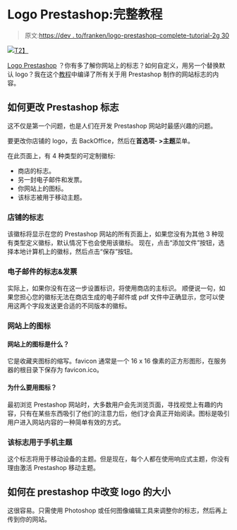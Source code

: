 # Logo Prestashop:完整教程

> 原文:[https://dev . to/franken/logo-prestashop-complete-tutorial-2g 30](https://dev.to/franken/logo-prestashop-complete-tutorial-2g30)

[![](../Images/60b6bda0397c55d7241bc93888516209.png)T2】](https://res.cloudinary.com/practicaldev/image/fetch/s--e1rmYvnQ--/c_limit%2Cf_auto%2Cfl_progressive%2Cq_auto%2Cw_880/https://www.prestasoo.com/images/stories/logo-prestashop.jpg)

[Logo Prestashop](https://www.prestasoo.com/blog/logo-prestashop.html?utm_source=devto&utm_medium=article&utm_campaign=logo_prestashop) ？你有多了解你网站上的标志？如何自定义，用另一个替换默认 logo？我在这个[教程](https://www.prestasoo.com/Blog/?utm_source=devto&utm_medium=article&utm_campaign=logo_prestashop)中编译了所有关于用 Prestashop 制作的网站标志的内容。

## [](#how-to-change-prestashop-logo)如何更改 Prestashop 标志

这不仅是第一个问题，也是人们在开发 Prestashop 网站时最感兴趣的问题。

要更改你店铺的 logo，去 BackOffice，然后在**首选项- >主题**菜单。

在此页面上，有 4 种类型的可定制徽标:

*   商店的标志。
*   另一封电子邮件和发票。
*   你网站上的图标。
*   该标志被用于移动主题。

### [](#the-logo-of-the-shop)店铺的标志

该徽标将显示在您的 Prestashop 网站的所有页面上，如果您没有为其他 3 种现有类型定义徽标，默认情况下也会使用该徽标。
现在，点击“添加文件”按钮，选择本地计算机上的徽标，然后点击“保存”按钮。

### [](#the-logo-of-emails-amp-invoices)电子邮件的标志&发票

实际上，如果你没有在这一步设置标识，将使用商店的主标识。
顺便说一句，如果您担心您的徽标无法在商店生成的电子邮件或 pdf 文件中正确显示，您可以使用这两个字段发送更合适的不同版本的徽标。

### [](#the-icon-on-your-website)网站上的图标

#### [](#what-is-an-icon-on-a-website)网站上的图标是什么？

它是收藏夹图标的缩写。favicon 通常是一个 16 x 16 像素的正方形图形，在服务器的根目录下保存为 favicon.ico。

#### [](#why-use-an-icon)为什么要用图标？

最初浏览 Prestashop 网站时，大多数用户会先浏览页面，寻找视觉上有趣的内容，只有在某些东西吸引了他们的注意力后，他们才会真正开始阅读。图标是吸引用户进入网站内容的一种简单有效的方式。

### [](#the-logo-are-used-on-the-mobile-theme)该标志用于手机主题

这个标志将用于移动设备的主题。但是现在，每个人都在使用响应式主题，你没有理由激活 Prestashop 移动主题。

## [](#how-to-change-the-size-of-the-logo-in-prestashop)如何在 prestashop 中改变 logo 的大小

这很容易。只需使用 Photoshop 或任何图像编辑工具来调整你的标志，然后再上传到你的网站。